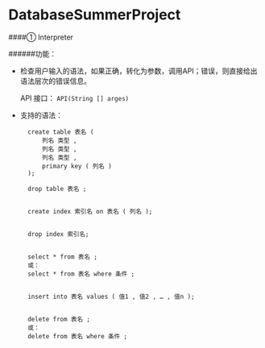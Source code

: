 # DatabaseSummerProject

####① Interpreter

######功能：
+ 检查用户输入的语法，如果正确，转化为参数，调用API；错误，则直接给出语法层次的错误信息。

	API 接口：
		`API(String [] arges)`

+ 支持的语法：
	
		create table 表名 (
			列名 类型 ,
			列名 类型 ,
			列名 类型 ,
			primary key ( 列名 )
		);				
		
		drop table 表名 ;
		
		
		create index 索引名 on 表名 ( 列名 );

		
		drop index 索引名;

		
		select * from 表名 ;
		或：
		select * from 表名 where 条件 ;

		
		insert into 表名 values ( 值1 , 值2 , … , 值n );
		
		
		delete from 表名 ;
		或：
		delete from 表名 where 条件 ;
	
